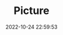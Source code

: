 ---
weight: 1
images:
- /images/edited/146.jpeg
title: Picture
date: 2022-10-24 22:59:53
tags: [luminar neo,work,dog,bowl]
---